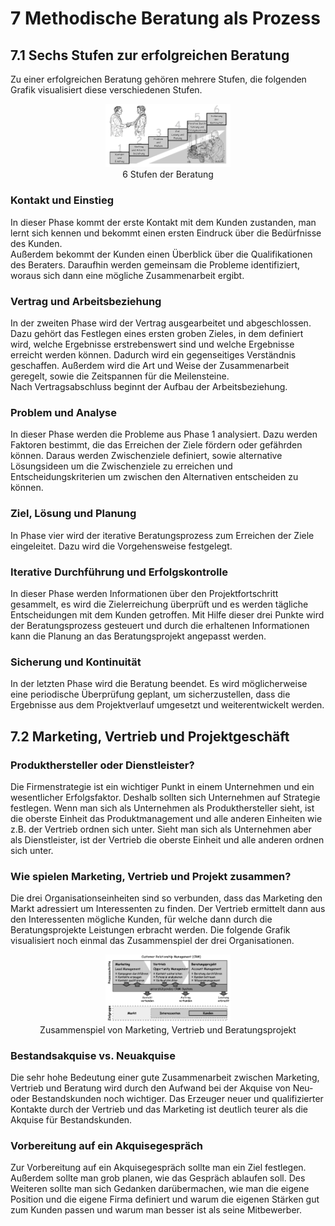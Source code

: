 # 7 Methodische Beratung als Prozess

## 7.1 Sechs Stufen zur erfolgreichen Beratung
Zu einer erfolgreichen Beratung gehören mehrere Stufen, die folgenden Grafik visualisiert diese verschiedenen Stufen.

<p align="center">
    <img src="/assets/7-methodische-beratung-als-prozess.niklas-harting.img1.png" alt="Beratung" style="width: 200px;"/>
    <br>
    6 Stufen der Beratung
</p>

### Kontakt und Einstieg
In dieser Phase kommt der erste Kontakt mit dem Kunden zustanden, man lernt sich kennen und bekommt einen ersten Eindruck über die Bedürfnisse des Kunden.  
Außerdem bekommt der Kunden einen Überblick über die Qualifikationen des Beraters. Daraufhin werden gemeinsam die Probleme identifiziert, woraus sich dann eine mögliche Zusammenarbeit ergibt.

### Vertrag und Arbeitsbeziehung
In der zweiten Phase wird der Vertrag ausgearbeitet und abgeschlossen. Dazu gehört das Festlegen eines ersten groben Zieles, in dem definiert wird, welche Ergebnisse erstrebenswert sind und welche Ergebnisse erreicht werden können. Dadurch wird ein gegenseitiges Verständnis geschaffen. Außerdem wird die Art und Weise der Zusammenarbeit geregelt, sowie die Zeitspannen für die Meilensteine.  
Nach Vertragsabschluss beginnt der Aufbau der Arbeitsbeziehung.

### Problem und Analyse
In dieser Phase werden die Probleme aus Phase 1 analysiert. Dazu werden Faktoren bestimmt, die das Erreichen der Ziele fördern oder gefährden können. Daraus werden Zwischenziele definiert, sowie alternative Lösungsideen um die Zwischenziele zu erreichen und Entscheidungskriterien um zwischen den Alternativen entscheiden zu können.

### Ziel, Lösung und Planung
In Phase vier wird der iterative Beratungsprozess zum Erreichen der Ziele eingeleitet. Dazu wird die Vorgehensweise festgelegt.

### Iterative Durchführung und Erfolgskontrolle
In dieser Phase werden Informationen über den Projektfortschritt gesammelt, es wird die Zielerreichung überprüft und es werden tägliche Entscheidungen mit dem Kunden getroffen. Mit Hilfe dieser drei Punkte wird der Beratungsprozess gesteuert und durch die erhaltenen Informationen kann die Planung an das Beratungsprojekt angepasst werden.

### Sicherung und Kontinuität
In der letzten Phase wird die Beratung beendet. Es wird möglicherweise eine periodische Überprüfung geplant, um sicherzustellen, dass die Ergebnisse aus dem Projektverlauf umgesetzt und weiterentwickelt werden.

## 7.2 Marketing, Vertrieb und Projektgeschäft

### Produkthersteller oder Dienstleister?
Die Firmenstrategie ist ein wichtiger Punkt in einem Unternehmen und ein wesentlicher Erfolgsfaktor. Deshalb sollten sich Unternehmen auf Strategie festlegen. Wenn man sich als Unternehmen als Produkthersteller sieht, ist die oberste Einheit das Produktmanagement und alle anderen Einheiten wie z.B. der Vertrieb ordnen sich unter. Sieht man sich als Unternehmen aber als Dienstleister, ist der Vertrieb die oberste Einheit und alle anderen ordnen sich unter.  

### Wie spielen Marketing, Vertrieb und Projekt zusammen?
Die drei Organisationseinheiten sind so verbunden, dass das Marketing den Markt adressiert um Interessenten zu finden. Der Vertrieb ermittelt dann aus den Interessenten mögliche Kunden, für welche dann durch die Beratungsprojekte Leistungen erbracht werden. Die folgende Grafik visualisiert noch einmal das Zusammenspiel der drei Organisationen.
<p align="center">
    <img src="/assets/7-methodische-beratung-als-prozess.niklas-harting.img2.png" alt="crm" style="width: 200px;"/>
    <br>
    Zusammenspiel von Marketing, Vertrieb und Beratungsprojekt
</p>

### Bestandsakquise vs. Neuakquise
Die sehr hohe Bedeutung einer gute Zusammenarbeit zwischen Marketing, Vertrieb und Beratung wird durch den Aufwand bei der Akquise von Neu- oder Bestandskunden noch wichtiger. Das Erzeuger neuer und qualifizierter Kontakte durch der Vertrieb und das Marketing ist deutlich teurer als die Akquise für Bestandskunden.

### Vorbereitung auf ein Akquisegespräch
Zur Vorbereitung auf ein Akquisegespräch sollte man ein Ziel festlegen. Außerdem sollte man grob planen, wie das Gespräch ablaufen soll. Des Weiteren sollte man sich Gedanken darübermachen, wie man die eigene Position und die eigene Firma definiert und warum die eigenen Stärken gut zum Kunden passen und warum man besser ist als seine Mitbewerber.
